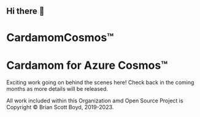 ## Hi there 👋
# CardamomCosmos&trade;
# Cardamom for Azure Cosmos&trade;
Exciting work going on behind the scenes here! Check back in the coming months as more details will be released.








All work included within this Organization amd Open Source Project is Copyright &copy; Brian Scott Boyd, 2019-2023.
